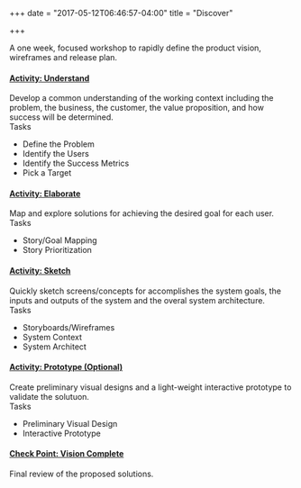 +++
date = "2017-05-12T06:46:57-04:00"
title = "Discover"

+++

A one week, focused workshop to rapidly define the product vision, wireframes and release plan.

<div class="c-content-accordion-1 c-accordion-blue">
    <div class="panel-group" id="accordion-1" role="tablist">
        <div class="panel">
            <div class="panel-heading" role="tab" id="heading-1">
                <h4 class="panel-title">
                    <a class="c-font-bold c-font-19" data-toggle="collapse" data-parent="#accordion-1" href="#collapse-1" aria-expanded="true" aria-controls="collapse-1">
                        <i class="icon-settings"></i> Activity: Understand </a>
                </h4>
            </div>
            <div id="collapse-1" class="panel-collapse collapse in" role="tabpanel" aria-labelledby="heading-1">
                <div class="panel-body c-font-18"> Develop a common understanding of the working context including the problem, the business, the customer, the value proposition, and how success will be determined.
                <div class="panel-body c-font-18">
                <span class="c-font-18 c-font-bold">Tasks</span>
                <ul>
                    <li>Define the Problem</li>
                    <li>Identify the Users</li>
                    <li>Identify the Success Metrics</li>
                    <li>Pick a Target</li>
                </ul>
                </div>
                </div>
            </div>
        </div>
        <div class="panel">
            <div class="panel-heading" role="tab" id="heading-2">
                <h4 class="panel-title">
                    <a class="collapsed c-font-bold c-font-19" data-toggle="collapse" data-parent="#accordion-1" href="#collapse-2" aria-expanded="false" aria-controls="collapse-2">
                        <i class="icon-settings"></i> Activity: Elaborate </a>
                </h4>
            </div>
            <div id="collapse-2" class="panel-collapse collapse" role="tabpanel" aria-labelledby="heading-2">
                <div class="panel-body c-font-18"> Map and explore solutions for achieving the desired goal for each user.  
                <div class="panel-body c-font-18">
                <span class="c-font-18 c-font-bold">Tasks</span>
                <ul>
                    <li>Story/Goal Mapping</li>
                    <li>Story Prioritization</li>
                </ul>
                </div>
                </div>
            </div>
        </div>
        <div class="panel">
            <div class="panel-heading" role="tab" id="heading-3">
                <h4 class="panel-title">
                    <a class="collapsed c-font-bold c-font-19" data-toggle="collapse" data-parent="#accordion-1" href="#collapse-3" aria-expanded="false" aria-controls="collapse-3">
                        <i class="icon-settings"></i> Activity: Sketch </a>
                </h4>
            </div>
            <div id="collapse-3" class="panel-collapse collapse" role="tabpanel" aria-labelledby="heading-3">
                <div class="panel-body c-font-18"> Quickly sketch screens/concepts for accomplishes the system goals, the inputs and outputs of the system and the overal system architecture.   
                 <div class="panel-body c-font-18">
                <span class="c-font-18 c-font-bold">Tasks</span>
                <ul>
                    <li>Storyboards/Wireframes</li>
                    <li>System Context</li>
                    <li>System Architect</li>
                </ul>
                </div>
                </div>
            </div>
        </div>
        <div class="panel">
            <div class="panel-heading" role="tab" id="heading-4">
                <h4 class="panel-title">
                    <a class="collapsed c-font-bold c-font-19" data-toggle="collapse" data-parent="#accordion-1" href="#collapse-4" aria-expanded="false" aria-controls="collapse-4">
                        <i class="icon-settings"></i> Activity: Prototype (Optional)</a>
                </h4>
            </div>
            <div id="collapse-4" class="panel-collapse collapse" role="tabpanel" aria-labelledby="heading-4">
                <div class="panel-body c-font-18"> Create preliminary visual designs and a light-weight interactive prototype to validate the solutuon.
                 <div class="panel-body c-font-18">
                <span class="c-font-18 c-font-bold">Tasks</span>
                <ul>
                    <li>Preliminary Visual Design</li>
                    <li>Interactive Prototype</li>
                </ul>
                </div>
                </div>
            </div>
        </div>
        <div class="panel">
            <div class="panel-heading" role="tab" id="heading-5">
                <h4 class="panel-title">
                    <a class="collapsed c-font-bold c-font-19" data-toggle="collapse" data-parent="#accordion-1" href="#collapse-5" aria-expanded="false" aria-controls="collapse-5">
                        <i class="icon-settings"></i> Check Point: Vision Complete </a>
                </h4>
            </div>
            <div id="collapse-5" class="panel-collapse collapse" role="tabpanel" aria-labelledby="heading-5">
                <div class="panel-body c-font-18"> 
                Final review of the proposed solutions.
                </div>
            </div>
        </div>
    </div>
</div>